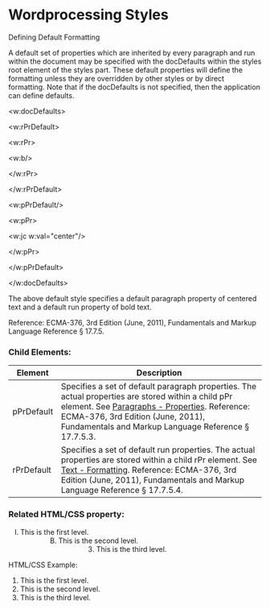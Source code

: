 # Wordprocessing Styles

Defining Default Formatting

A default set of properties which are inherited by every paragraph and run within the document may be specified with the docDefaults within the styles root element of the styles part. These default properties will define the formatting unless they are overridden by other styles or by direct formatting. Note that if the docDefaults is not specified, then the application can define defaults.

<w:docDefaults>

<w:rPrDefault>

<w:rPr>

<w:b/>

</w:rPr>

</w:rPrDefault>

<w:pPrDefault/>

<w:pPr>

<w:jc w:val="center"/>

</w:pPr>

</w:pPrDefault>

</w:docDefaults>

The above default style specifies a default paragraph property of centered text and a default run property of bold text.

Reference: ECMA-376, 3rd Edition (June, 2011), Fundamentals and Markup Language Reference § 17.7.5.

### Child Elements:

| Element    | Description                                                                                                                                                                                                                                                                  |
| ---------- | ---------------------------------------------------------------------------------------------------------------------------------------------------------------------------------------------------------------------------------------------------------------------------- |
| pPrDefault | Specifies a set of default paragraph properties. The actual properties are stored within a child pPr element. See [Paragraphs - Properties](WPparagraphProperties.md). Reference: ECMA-376, 3rd Edition (June, 2011), Fundamentals and Markup Language Reference § 17.7.5.3. |
| rPrDefault | Specifies a set of default run properties. The actual properties are stored within a child rPr element. See [Text - Formatting](WPtextFormatting.md). Reference: ECMA-376, 3rd Edition (June, 2011), Fundamentals and Markup Language Reference § 17.7.5.4.                  |

### Related HTML/CSS property:

<ol>

<li style="list-style-type:upper-roman;">This is the first level.</li>

<li style="list-style-type:upper-alpha; margin-left:2cm;">This is the second level.</li>

<li style="list-style-type:decimal; margin-left:4cm;">This is the third level.</li>

</ol>

HTML/CSS Example:

1. This is the first level.
2. This is the second level.
3. This is the third level.
